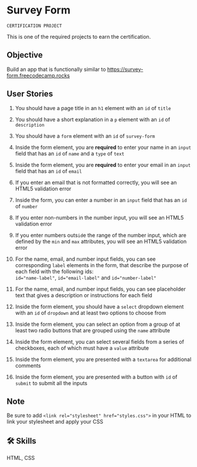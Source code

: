 # Survey Form

`CERTIFICATION PROJECT`

This is one of the required projects to earn the certification.

## Objective
Build an app that is functionally similar to https://survey-form.freecodecamp.rocks

## User Stories

1. You should have a page title in an `h1` element with an `id` of `title`

2. You should have a short explanation in a `p` element with an `id` of `description`

3. You should have a `form` element with an `id` of `survey-form`

4.  Inside the form element, you are **required** to enter your name in an `input` field that has an `id` of `name` and a `type` of `text`

5. Inside the form element, you are **required** to enter your email in an `input` field that has an `id` of `email`

6. If you enter an email that is not formatted correctly, you will see an HTML5 validation error

7. Inside the form, you can enter a number in an `input` field that has an `id` of `number`

8. If you enter non-numbers in the number input, you will see an HTML5 validation error

9. If you enter numbers outs`id`e the range of the number input, which are defined by the `min` and `max` attributes, you will see an HTML5 validation error

10. For the name, email, and number input fields, you can see corresponding `label` elements in the form, that describe the purpose of each field with the following ids:<br>
`id="name-label"`, `id="email-label"` and `id="number-label"`

11. For the name, email, and number input fields, you can see placeholder text that gives a description or instructions for each field

12. Inside the form element, you should have a `select` dropdown element with an `id` of `dropdown` and at least two options to choose from

13. Inside the form element, you can select an option from a group of at least two radio buttons that are grouped using the `name` attribute

14. Inside the form element, you can select several fields from a series of checkboxes, each of which must have a `value` attribute

15. Inside the form element, you are presented with a `textarea` for additional comments

16. Inside the form element, you are presented with a button with `id` of `submit` to submit all the inputs

## Note
Be sure to add ```<link rel="stylesheet" href="styles.css">``` in your HTML to link your stylesheet and apply your CSS

## 🛠 Skills
HTML, CSS
